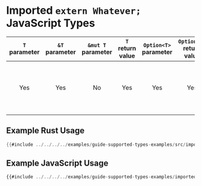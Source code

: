 # Imported `extern Whatever;` JavaScript Types

| `T` parameter | `&T` parameter | `&mut T` parameter | `T` return value | `Option<T>` parameter | `Option<T>` return value | JavaScript representation |
|:---:|:---:|:---:|:---:|:---:|:---:|:---:|
| Yes | Yes | No | Yes | Yes | Yes | Instances of the extant `Whatever` JavaScript class / prototype constructor |

## Example Rust Usage

```rust
{{#include ../../../../examples/guide-supported-types-examples/src/imported_types.rs}}
```

## Example JavaScript Usage

```js
{{#include ../../../../examples/guide-supported-types-examples/imported_types.js}}
```
